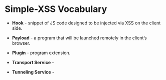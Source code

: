 # Simple-XSS Vocabulary

- **Hook** - snippet of JS code designed to be injected via XSS on the client side.

- **Payload** - a program that will be launched remotely in the client’s browser.

- **Plugin** - program extension.

- **Transport Service** - 

- **Tunneling Service** - 


